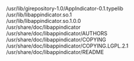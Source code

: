 /usr/lib/girepository-1.0/AppIndicator-0.1.typelib  
/usr/lib/libappindicator.so.1  
/usr/lib/libappindicator.so.1.0.0  
/usr/share/doc/libappindicator  
/usr/share/doc/libappindicator/AUTHORS  
/usr/share/doc/libappindicator/COPYING  
/usr/share/doc/libappindicator/COPYING.LGPL.2.1  
/usr/share/doc/libappindicator/README  
